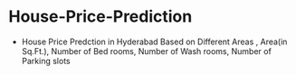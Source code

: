 # House-Price-Prediction

- House Price Predction in Hyderabad Based on Different Areas , Area(in Sq.Ft.), Number of Bed rooms, Number of Wash rooms, Number of Parking slots
  
